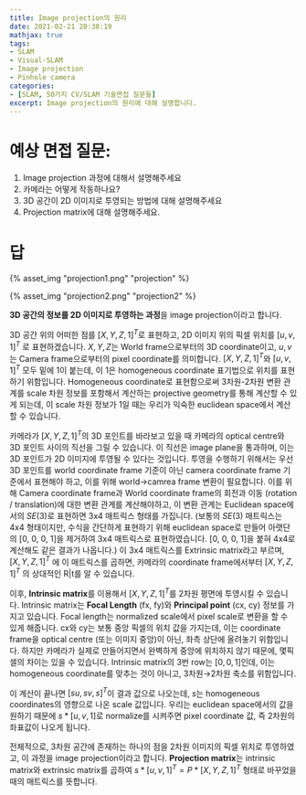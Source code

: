 ```yaml
---
title: Image projection의 원리
date: 2021-02-21 20:38:19
mathjax: true
tags: 
- SLAM
- Visual-SLAM
- Image projection
- Pinhole camera
categories: 
- [SLAM, 50가지 CV/SLAM 기술면접 질문들]
excerpt: Image projection의 원리에 대해 설명합니다.
---
```


# 예상 면접 질문: 
1. Image projection 과정에 대해서 설명해주세요
2. 카메라는 어떻게 작동하나요?
3. 3D 공간이 2D 이미지로 투영되는 방법에 대해 설명해주세요
4. Projection matrix에 대해 설명해주세요.

# 답

{% asset_img "projection1.png" "projection" %}

{% asset_img "projection2.png" "projection2" %}

**3D 공간의 정보를 2D 이미지로 투영하는 과정**을 image projection이라고 합니다.

3D 공간 위의 어떠한 점를 $[X,Y,Z,1]^T$로 표현하고, 2D 이미지 위의 픽셀 위치를 $[u,v,1]^T$ 로 표현하겠습니다. $X,Y,Z$는 World frame으로부터의 3D coordinate이고, $u,v$는 Camera frame으로부터의 pixel coordinate를 의미합니다. $[X,Y,Z,1]^T$와 $[u,v,1]^T$ 모두 밑에 1이 붙는데, 이 1은 homogeneous coordinate 표기법으로 위치를 표현하기 위함입니다. Homogeneous coordinate로 표현함으로써 3차원-2차원 변환 관계를 scale 차원 정보를 포함해서 계산하는 projective geometry를 통해 계산할 수 있게 되는데, 이 scale 차원 정보가 1일 때는 우리가 익숙한 euclidean space에서 계산할 수 있습니다.

카메라가 $[X,Y,Z,1]^T$의 3D 포인트를 바라보고 있을 때 카메라의 optical centre와 3D 포인트 사이의 직선을 그릴 수 있습니다. 이 직선은 image plane을 통과하며, 이는 3D 포인트가 2D 이미지에 투영될 수 있다는 것입니다. 투영을 수행하기 위해서는 우선 3D 포인트를 world coordinate frame 기준이 아닌 camera coordinate frame 기준에서 표현해야 하고, 이를 위해 world->camrea frame 변환이 필요합니다. 이를 위해 Camera coordinate frame과 World coordinate frame의 회전과 이동 (rotation / translation)에 대한 변환 관계를 계산해야하고, 이 변환 관계는 Euclidean space에서의 $SE(3)$로 표현하면 3x4 매트릭스 형태를 가집니다. (보통의 $SE(3)$ 매트릭스는 4x4 형태이지만, 수식을 간단하게 표현하기 위해 euclidean space로 만들어 아랫단의 [0, 0, 0, 1]을 제거하여 3x4 매트릭스로 표현하였습니다. [0, 0, 0, 1]을 붙혀 4x4로 계산해도 같은 결과가 나옵니다.) 이 3x4 매트릭스를 Extrinsic matrix라고 부르며, $[X,Y,Z,1]^T$ 에 이 매트릭스를 곱하면, 카메라의 coordinate frame에서부터 $[X,Y,Z,1]^T$ 의 상대적인 R|t를 알 수 있습니다. 

이후, **Intrinsic matrix**를 이용해서 $[X,Y,Z,1]^T$를 2차원 평면에 투영시킬 수 있습니다. Intrinsic matrix는 **Focal Length** (fx, fy)와 **Principal point** (cx, cy) 정보를 가지고 있습니다. Focal length는 normalized scale에서 pixel scale로 변환을 할 수 있게 해줍니다. cx와 cy는 보통 중앙 픽셀의 위치 값을 가지는데, 이는 coordinate frame을 optical centre (또는 이미지 중앙)이 아닌, 좌측 상단에 올려놓기 위함입니다. 하지만 카메라가 실제로 만들어지면서 완벽하게 중앙에 위치하지 않기 때문에, 몇픽셀의 차이는 있을 수 있습니다. Intrinsic matrix의 3번 row는 $[0, 0, 1]$인데, 이는 homogeneous coordinate를 맞추는 것이 아니고, 3차원→2차원 축소를 위함입니다.

이 계산이 끝나면 $[su, sv, s]^T$이 결과 값으로 나오는데, $s$는 homogeneous coordinates의 영향으로 나온 scale 값입니다. 우리는 euclidean space에서의 값을 원하기 때문에 $s * [u, v, 1]$로 normalize를 시켜주면 pixel coordinate 값, 즉 2차원의 좌표값이 나오게 됩니다.

전체적으로, 3차원 공간에 존재하는 하나의 점을 2차원 이미지의 픽셀 위치로 투영하였고, 이 과정을 image projection이라고 합니다. **Projection matrix**는 intrinsic matrix와 extrinsic matrix를 곱하여 $s * [u, v, 1]^T = P * [X, Y, Z, 1]^T$ 형태로 바꾸었을 때의 매트릭스를 뜻합니다.